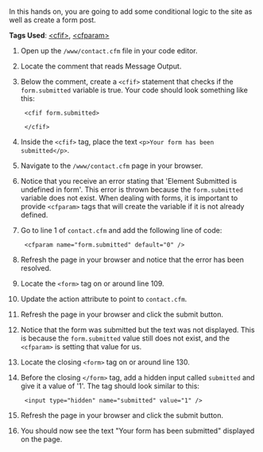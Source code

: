 In this hands on, you are going to add some conditional logic to the site as well as create a form post.

**Tags Used**: [\<cfif>](http://help.adobe.com/en_US/ColdFusion/10.0/CFMLRef/WSc3ff6d0ea77859461172e0811cbec22c24-7fe8.html), [\<cfparam>](http://help.adobe.com/en_US/ColdFusion/10.0/CFMLRef/WSc3ff6d0ea77859461172e0811cbec22c24-7faf.html)

1. Open up the `/www/contact.cfm` file in your code editor.
1. Locate the comment that reads Message Output.
1. Below the comment, create a `<cfif>` statement that checks if the `form.submitted` variable is true. Your code should look something like this:

        <cfif form.submitted>

        </cfif>

1. Inside the `<cfif>` tag, place the text `<p>Your form has been submitted</p>`.
1. Navigate to the `/www/contact.cfm` page in your browser.
1. Notice that you receive an error stating that 'Element Submitted is undefined in form'. This error is thrown because the `form.submitted` variable does not exist. When dealing with forms, it is important to provide `<cfparam>` tags that will create the variable if it is not already defined.
1. Go to line 1 of `contact.cfm` and add the following line of code:

        <cfparam name="form.submitted" default="0" />

1. Refresh the page in your browser and notice that the error has been resolved.
1. Locate the `<form>` tag on or around line 109.
1. Update the action attribute to point to `contact.cfm`.
1. Refresh the page in your browser and click the submit button.
1. Notice that the form was submitted but the text was not displayed. This is because the `form.submitted` value still does not exist, and the `<cfparam>` is setting that value for us.
1. Locate the closing `<form>` tag on or around line 130.
1. Before the closing `</form>` tag, add a hidden input called `submitted` and give it a value of '1'. The tag should look similar to this:

        <input type="hidden" name="submitted" value="1" />

1. Refresh the page in your browser and click the submit button.
1. You should now see the text "Your form has been submitted" displayed on the page.